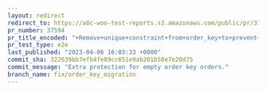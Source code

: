 ```yaml
---
layout: redirect
redirect_to: https://a8c-woo-test-reports.s3.amazonaws.com/public/pr/37594/e2e/index.html
pr_number: 37594
pr_title_encoded: "+Remove+unique+constraint+from+order_key+to+prevent+empty+key+conflict."
pr_test_type: e2e
last_published: "2023-04-06 16:03:33 +0000"
commit_sha: 322639bb7efb4fe89cc651e9ab201b58e7e20d75
commit_message: "Extra protection for empty order key orders."
branch_name: fix/order_key_migration
---
```

